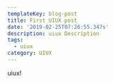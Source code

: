 ```yaml
---
templateKey: blog-post
title: First UIUX post
date: '2019-02-25T07:26:55.347s'
description: uiux Description
tags:
  - uiux
category: UIUX
---
```

uiux!
